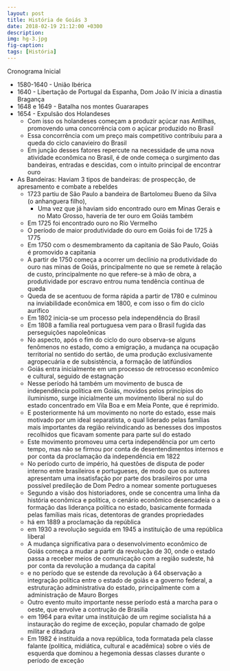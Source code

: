 ```yaml
---
layout: post
title: História de Goiás 3 
date: 2018-02-19 21:12:00 +0300
description: 
img: hg-3.jpg
fig-caption: 
tags: [História]
---
```


Cronograma Inicial

* 1580-1640 - União Ibérica
* 1640 - Libertação de Portugal da Espanha, Dom João IV inicia a dinastia Bragança
* 1648 e 1649 - Batalha nos montes Guararapes
* 1654 - Expulsão dos Holandeses 
  * Com isso os holandeses começam a produzir açúcar nas Antilhas, promovendo uma concorrência com o açúcar produzido no Brasil
  * Essa concorrência com um preço mais competitivo contribuiu para a queda do ciclo canavieiro do Brasil
  * Em junção desses fatores repercute na necessidade de uma nova atividade econômica no Brasil, é de onde começa o surgimento das bandeiras, entradas e descidas, com o intuito principal de encontrar ouro
* As Bandeiras: Haviam 3 tipos de bandeiras: de prospecção, de apresamento e combate a rebeldes
  * 1723 partiu de São Paulo a bandeira de Bartolomeu Bueno da Silva (o anhanguera filho),
    * Uma vez que já haviam sido encontrado ouro em Minas Gerais e no Mato Grosso, haveria de ter ouro em Goiás também
  * Em 1725 foi encontrado ouro no Rio Vermelho
  * O período de maior produtividade do ouro em Goiás foi de 1725 à 1775
  * Em 1750 com o desmembramento da capitania de São Paulo, Goiás é promovido a capitania
  * A partir de 1750 começa a ocorrer um declínio na produtividade do ouro nas minas de Goiás, principalmente no que se remete à relação de custo, principalmente no que refere-se à mão de obra, a produtividade por escravo entrou numa tendência contínua de queda
  * Queda de se acentuou de forma rápida a partir de 1780 e culminou na inviabilidade econômica em 1800, e com isso o fim do ciclo aurífico
  * Em 1802 inicia-se um processo pela independência do Brasil
  * Em 1808 a família real portuguesa vem para o Brasil fugida das perseguições napoleônicas
  * No aspecto, após o fim do ciclo do ouro observa-se alguns fenômenos no estado, como a emigração, a mudança na ocupação territorial no sentido do sertão, de uma produção exclusivamente agropecuária e de subsistência, a formação de latifúndios
  * Goiás entra inicialmente em um processo de retrocesso econômico e cultural, seguido de estagnação
  * Nesse período há também um movimento de busca de independência política em Goiás, movidos pelos princípios do iluminismo, surge inicialmente um movimento liberal no sul do estado concentrado em Vila Boa e em Meia Ponte, que é reprimido. 
  * E posteriormente há um movimento no norte do estado, esse mais motivado por um ideal separatista, o qual liderado pelas famílias mais importantes da região reivindicando as benesses dos impostos recolhidos que ficavam somente para parte sul do estado
  * Este movimento promoveu uma certa independência por um certo tempo, mas não se firmou por conta de desentendimentos internos e por conta da proclamação da independência em 1822
  * No período curto de império, há questões de disputa de poder interno entre brasileiros e portugueses, de modo que os autores apresentam uma insatisfação por parte dos brasileiros por uma possível predileção de Dom Pedro a nomear somente portugueses
  * Segundo a visão dos historiadores, onde se concentra uma linha da história econômica e política,  o cenário econômico desencadeia o a formação das liderança política no estado, basicamente formada pelas famílias mais ricas, detentoras de grandes propriedades 
  * há em 1889 a proclamação da república
  * em 1930 a revolução seguida em 1945 a instituição de uma república liberal
  * A mudança significativa para o desenvolvimento econômico de Goiás começa a mudar a partir da revolução de 30, onde o estado passa a receber meios de comunicação com a região sudeste, há por conta da revolução a mudança da capital
  * e no período que se estende da revolução à 64 observação a integração política entre o estado de goiás e a governo federal, a estruturação administrativa do estado, principalmente com a administração de Mauro Borges
  * Outro evento muito importante nesse período está a marcha para o oeste, que envolve a contrução de Brasilia
  * em 1964 para evitar uma instituição de um regime socialista há a instauração do regime de exceção, popular chamado de golpe militar e ditadura
  * Em 1982 é instituída a nova república, toda formatada pela classe falante (política, midiática, cultural e acadêmica) sobre o viés de esquerda que dominou a hegemonia dessas classes durante o período de exceção
